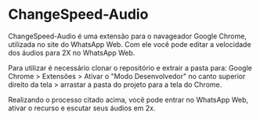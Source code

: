 # ChangeSpeed-Audio
ChangeSpeed-Audio é uma extensão para o navageador Google Chrome, utilizada no site do WhatsApp Web. Com ele você pode editar a velocidade dos áudios para 2X no WhatsApp Web.

Para utilizar é necessário clonar o repositório e extrair a pasta para: Google Chrome > Extensões > Ativar o "Modo Desenvolvedor" no canto superior direito da tela > arrastar a pasta do projeto para a tela do Chrome.

Realizando o processo citado acima, você pode entrar no WhatsApp Web, ativar o recurso e escutar seus áudios em 2x.
